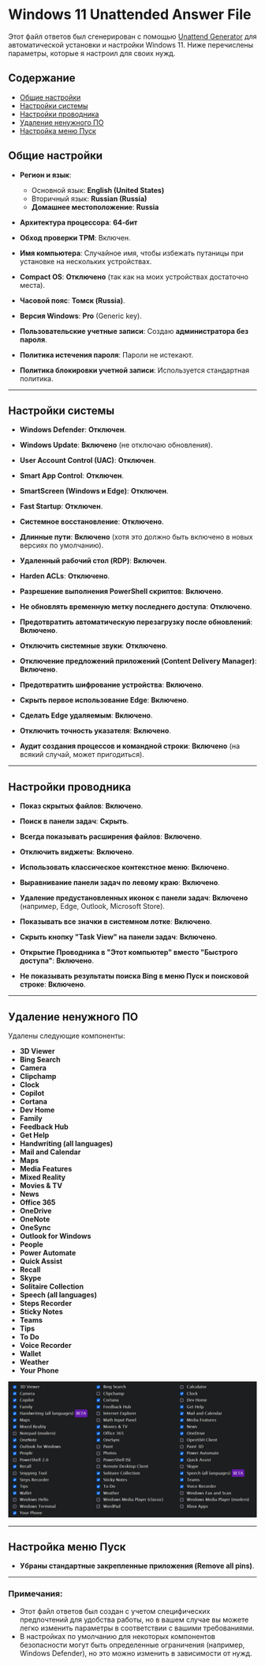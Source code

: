 # Windows 11 Unattended Answer File

Этот файл ответов был сгенерирован с помощью [Unattend Generator](https://schneegans.de/windows/unattend-generator/) для автоматической установки и настройки Windows 11. Ниже перечислены параметры, которые я настроил для своих нужд.

## Содержание

- [Общие настройки](#Общие-настройки)
- [Настройки системы](#Настройки-системы)
- [Настройки проводника](#Настройки-проводника)
- [Удаление ненужного ПО](#Удаление-ненужного-ПО)
- [Настройка меню Пуск](#Настройка-меню-Пуск)

## Общие настройки

- **Регион и язык**:  
  - Основной язык: **English (United States)**
  - Вторичный язык: **Russian (Russia)**  
  - **Домашнее местоположение**: **Russia**
  
- **Архитектура процессора**: **64-бит**

- **Обход проверки TPM**: Включен.

- **Имя компьютера**: Случайное имя, чтобы избежать путаницы при установке на нескольких устройствах.

- **Compact OS**: **Отключено** (так как на моих устройствах достаточно места).

- **Часовой пояс**: **Томск (Russia)**.

- **Версия Windows**: **Pro** (Generic key).

- **Пользовательские учетные записи**: Создаю **администратора без пароля**.

- **Политика истечения пароля**: Пароли не истекают.

- **Политика блокировки учетной записи**: Используется стандартная политика.

---

## Настройки системы

- **Windows Defender**: **Отключен**.
  
- **Windows Update**: **Включено** (не отключаю обновления).

- **User Account Control (UAC)**: **Отключен**.

- **Smart App Control**: **Отключен**.

- **SmartScreen (Windows и Edge)**: **Отключен**.

- **Fast Startup**: **Отключен**.

- **Системное восстановление**: **Отключено**.

- **Длинные пути**: **Включено** (хотя это должно быть включено в новых версиях по умолчанию).

- **Удаленный рабочий стол (RDP)**: **Включен**.

- **Harden ACLs**: **Отключено**.

- **Разрешение выполнения PowerShell скриптов**: **Включено**.

- **Не обновлять временную метку последнего доступа**: **Отключено**.

- **Предотвратить автоматическую перезагрузку после обновлений**: **Включено**.

- **Отключить системные звуки**: **Отключено**.

- **Отключение предложений приложений (Content Delivery Manager)**: **Включено**.

- **Предотвратить шифрование устройства**: **Включено**.

- **Скрыть первое использование Edge**: **Включено**.

- **Сделать Edge удаляемым**: **Включено**.

- **Отключить точность указателя**: **Включено**.

- **Аудит создания процессов и командной строки**: **Включено** (на всякий случай, может пригодиться).

---

## Настройки проводника

- **Показ скрытых файлов**: **Включено**.
  
- **Поиск в панели задач**: **Скрыть**.

- **Всегда показывать расширения файлов**: **Включено**.

- **Отключить виджеты**: **Включено**.

- **Использовать классическое контекстное меню**: **Включено**.

- **Выравнивание панели задач по левому краю**: **Включено**.

- **Удаление предустановленных иконок с панели задач**: **Включено** (например, Edge, Outlook, Microsoft Store).

- **Показывать все значки в системном лотке**: **Включено**.

- **Скрыть кнопку "Task View" на панели задач**: **Включено**.

- **Открытие Проводника в "Этот компьютер" вместо "Быстрого доступа"**: **Включено**.

- **Не показывать результаты поиска Bing в меню Пуск и поисковой строке**: **Включено**.

---

## Удаление ненужного ПО

Удалены следующие компоненты:

- **3D Viewer**  
- **Bing Search**  
- **Camera**  
- **Clipchamp**  
- **Clock**  
- **Copilot**  
- **Cortana**  
- **Dev Home**  
- **Family**  
- **Feedback Hub**  
- **Get Help**  
- **Handwriting (all languages)**  
- **Mail and Calendar**  
- **Maps**  
- **Media Features**  
- **Mixed Reality**  
- **Movies & TV**  
- **News**  
- **Office 365**  
- **OneDrive**  
- **OneNote**  
- **OneSync**  
- **Outlook for Windows**  
- **People**  
- **Power Automate**  
- **Quick Assist**  
- **Recall**  
- **Skype**  
- **Solitaire Collection**  
- **Speech (all languages)**  
- **Steps Recorder**  
- **Sticky Notes**  
- **Teams**  
- **Tips**  
- **To Do**  
- **Voice Recorder**  
- **Wallet**  
- **Weather**  
- **Your Phone**  

![Экранный снимок](image.png)

---

## Настройка меню Пуск

- **Убраны стандартные закрепленные приложения (Remove all pins)**.

---

### Примечания:
- Этот файл ответов был создан с учетом специфических предпочтений для удобства работы, но в вашем случае вы можете легко изменить параметры в соответствии с вашими требованиями.
- В настройках по умолчанию для некоторых компонентов безопасности могут быть определенные ограничения (например, Windows Defender), но это можно изменить в зависимости от нужд.
